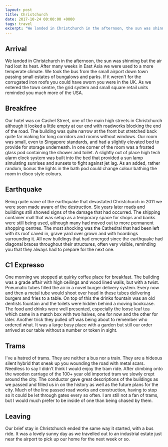 ```yaml
---
layout: post
title: Christchurch
date: 2017-10-24 00:00:00 +0000
tags: travel
excerpt: "We landed in Christchurch in the afternoon, the sun was shinning but the air had lost its heat."
---
```


## Arrival

We landed in Christchurch in the afternoon, the sun was shinning but the air had lost its heat. After many weeks in East Asia we were used to a more temperate climate. We took the bus from the small airport down town passing small estates of bungalows and parks. If it weren't for the corrugated iron roofs you could have sworn you were in the UK. As we entered the town centre, the grid system and small square retail units reminded you much more of the USA.


## Breakfree

Our hotel was on Cashel Street, one of the main high streets in Christchurch although it looked a little empty at our end with roadworks blocking the end of the road. The building was quite narrow at the front but stretched back quite far making for long corridors and rooms without windows. Our room was small, even to Singapore standards, and had a slightly elevated bed to provide for storage underneath. In one corner of the room was a frosted glass pod containing the shower and toilet. A slightly out of place high tech alarm clock system was built into the bed that provided a sun lamp simulating sunrises and sunsets to fight against jet lag. As an added, rather random, bonus the lights in the bath pod could change colour bathing the room in disco style colours.


## Earthquake

Being quite naive of the earthquake that devastated Christchurch in 2011 we were soon made aware of the destruction. Six years later roads and buildings still showed signs of the damage that had occurred. The shipping container mall that was setup as a temporary space for shops and banks were still being used, although many had moved out to more permanent shopping centres. The most shocking was the Cathedral that had been left with its roof caved in, grave yard over grown and with hoardings surrounding it. All new buildings that had emerged since the earthquake had diagonal braces throughout their structures, often very visible, reminding you that they always had to prepare for the next one.


## C1 Expresso

One morning we stopped at quirky coffee place for breakfast. The building was a grade affair with high ceilings and wood lined walls, but with a twist. Pneumatic tubes filled the air in a novel burger delivery system. Every now and then a metal tube would shoot over head in these tubes delivering burgers and fries to a table. On top of this the drinks fountain was an old dentists fountain and the toilets were hidden behind a moving bookcase. The food and drinks were well presented, especially the loose leaf tea which came in a match box with two halves, one for now and the other for later. Another trick they pulled off was being about to remember who ordered what. It was a large busy place with a garden but still our order arrived at our table without a number or token in sight.


## Trams

I've a hatred of trams. They are neither a bus nor a train. They are a hideous silent hybrid that sneak up you wounding the road with metal scars. Needless to say I didn't think I would enjoy the tram ride. After climbing onto the wooden carriage of the 100+ year old imported tram we slowly crept around the city. The conductor gave great descriptions of the buildings as we passed and filled us in on the history as well as the future plans for the city. Much of the line passed road works and construction, having to stop so it could be let through gates every so often. I am still not a fan of trams, but I would much prefer to be inside of one than being chased by them.


## Leaving

Our brief stay in Christchurch ended the same way it started, with a bus ride. It was a lovely sunny day as we travelled out to an industrial estate just near the airport to pick up our home for the next week or so.
